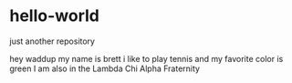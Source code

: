 # hello-world
just another repository

hey waddup my name is brett
i like to play tennis and my favorite color is green
I am also in the Lambda Chi Alpha Fraternity
